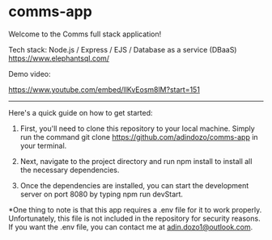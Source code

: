 # comms-app
Welcome to the Comms full stack application!

Tech stack:
Node.js / Express / EJS / Database as a service (DBaaS) https://www.elephantsql.com/

Demo video:

https://www.youtube.com/embed/llKvEosm8lM?start=151

----------------------------------------------------------------------------

Here's a quick guide on how to get started:

1. First, you'll need to clone this repository to your local machine. Simply run the command git clone https://github.com/adindozo/comms-app in your terminal.

2. Next, navigate to the project directory and run npm install to install all the necessary dependencies.

3. Once the dependencies are installed, you can start the development server on port 8080 by typing npm run devStart.

*One thing to note is that this app requires a .env file for it to work properly. Unfortunately, this file is not included in the repository for security reasons. If you want the .env file, you can contact me at adin.dozo1@outlook.com.
